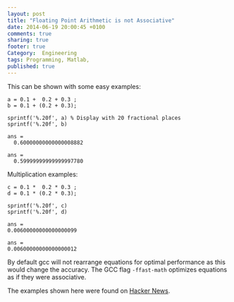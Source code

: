 ```yaml
---
layout: post
title: "Floating Point Arithmetic is not Associative"
date: 2014-06-19 20:00:45 +0100
comments: true
sharing: true
footer: true
Category:  Engineering
tags: Programming, Matlab,
published: true
---
```


This can be shown with some easy examples:

    a = 0.1 +  0.2 + 0.3 ;
    b = 0.1 + (0.2 + 0.3);

    sprintf('%.20f', a) % Display with 20 fractional places
    sprintf('%.20f', b)

    ans =
      0.60000000000000008882

    ans =
      0.59999999999999997780

Multiplication examples:

    c = 0.1 *  0.2 * 0.3 ;
    d = 0.1 * (0.2 * 0.3);

    sprintf('%.20f', c)
    sprintf('%.20f', d)

    ans =
    0.00600000000000000099

    ans =
    0.00600000000000000012


By default gcc will not rearrange equations for optimal performance as this would change the accuracy.
The GCC flag `-ffast-math` optimizes equations as if they were associative.

The examples shown here were found on [Hacker News](https://news.ycombinator.com/item?id=7479550).
